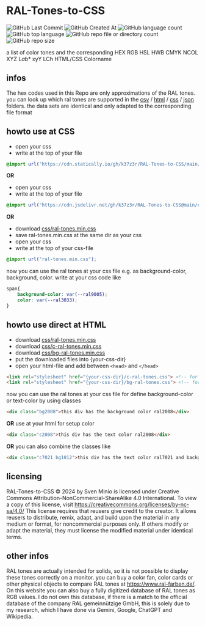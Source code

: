 # RAL-Tones-to-CSS
![GitHub Last Commit](https://img.shields.io/github/last-commit/k37z3r/RAL-Tones-to-CSS)
![GitHub Created At](https://img.shields.io/github/created-at/k37z3r/RAL-Tones-to-CSS)
![GitHub language count](https://img.shields.io/github/languages/count/k37z3r/RAL-Tones-to-CSS)
![GitHub top language](https://img.shields.io/github/languages/top/k37z3r/RAL-Tones-to-CSS)
![GitHub repo file or directory count](https://img.shields.io/github/directory-file-count/k37z3r/RAL-Tones-to-CSS)
![GitHub repo size](https://img.shields.io/github/repo-size/k37z3r/RAL-Tones-to-CSS)




a list of color tones and the corresponding HEX RGB HSL HWB CMYK NCOL XYZ L*a*b* xyY LCh HTML/CSS Colorname

## infos
The hex codes used in this Repo are only approximations of the RAL tones.
you can look up which ral tones are supported in the [csv](csv) / [html](html) / [css](css) / [json](json) folders. the data sets are identical and only adapted to the corresponding file format

## howto use at CSS
* open your css
* write at the top of your file
```css
@import url("https://cdn.statically.io/gh/k37z3r/RAL-Tones-to-CSS/main/css/ral-tones.min.css");
```
**OR**
* open your css
* write at the top of your file
```css
@import url("https://cdn.jsdelivr.net/gh/k37z3r/RAL-Tones-to-CSS@main/css/ral-tones.min.css");
```
**OR**
* download [css/ral-tones.min.css](css/ral-tones.min.css)
* save ral-tones.min.css at the same dir as your css
* open your css
* write at the top of your css-file
```css
@import url("ral-tones.min.css");
```


now you can use the ral tones at your css file e.g. as background-color, background, color. write at your css code like
```css
span{
    background-color: var(--ral9005);
    color: var(--ral3033);
}
```


## howto use direct at HTML
* download [css/ral-tones.min.css](css/ral-tones.min.css)
* download [css/c-ral-tones.min.css](css/c-ral-tones.min.css)
* download [css/bg-ral-tones.min.css](css/bg-ral-tones.min.css)
* put the downloaded files into {your-css-dir}
* open your html-file and add between ```<head>``` and ```</head>```
```html
<link rel="stylesheet" href="{your-css-dir}/c-ral-tones.css"> <!-- for text-color -->
<link rel="stylesheet" href="{your-css-dir}/bg-ral-tones.css"> <!-- for background-color -->
```
now you can use the ral tones at your css file for define background-color or text-color by using classes
```html
<div class="bg2008">this div has the background color ral2008</div>
```
**OR**
use at your html for setup color
```html
<div class="c2008">this div has the text color ral2008</div>
```
**OR**
you can also combine the classes like
```html
<div class="c7021 bg1012">this div has the text color ral7021 and background color ral1012</div>
```
## licensing
RAL-Tones-to-CSS © 2024 by Sven Minio is licensed under Creative Commons Attribution-NonCommercial-ShareAlike 4.0 International. To view a copy of this license, visit https://creativecommons.org/licenses/by-nc-sa/4.0/
This license requires that reusers give credit to the creator. It allows reusers to distribute, remix, adapt, and build upon the material in any medium or format, for noncommercial purposes only. If others modify or adapt the material, they must license the modified material under identical terms.

## other infos
RAL tones are actually intended for solids, so it is not possible to display these tones correctly on a monitor. you can buy a color fan, color cards or other physical objects to compare RAL tones at https://www.ral-farben.de/. On this website you can also buy a fully digitized database of RAL tones as RGB values. I do not own this database, if there is a match to the official database of the company RAL gemeinnützige GmbH, this is solely due to my research, which I have done via Gemini, Google, ChatGPT and Wikipedia.
